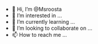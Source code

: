 - 👋 Hi, I’m @Msroosta
- 👀 I’m interested in ...
- 🌱 I’m currently learning ...
- 💞️ I’m looking to collaborate on ...
- 📫 How to reach me ...

<!---
Msroosta/Msroosta is a ✨ special ✨ repository because its `README.md` (this file) appears on your GitHub profile.
You can click the Preview link to take a look at your changes.
--->
